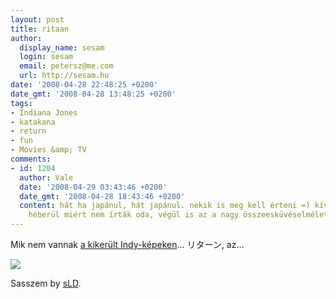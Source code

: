 ```yaml
---
layout: post
title: ritaan
author:
  display_name: sesam
  login: sesam
  email: petersz@me.com
  url: http://sesam.hu
date: '2008-04-28 22:48:25 +0200'
date_gmt: '2008-04-28 13:48:25 +0200'
tags:
- Indiana Jones
- katakana
- return
- fun
- Movies &amp; TV
comments:
- id: 1204
  author: Vale
  date: '2008-04-29 03:43:46 +0200'
  date_gmt: '2008-04-28 18:43:46 +0200'
  content: hát ha japánul, hát japánul. nekik is meg kell érteni =) kíváncsi vagyok,
    héberül miért nem írták oda, végül is az a nagy összeesküvéselmélet-nyelv =)
---
```


Mik nem vannak [a kikerült Indy-képeken](http://www.sg.hu/cikkek/59758)... リターン, az...

[![](http://www.sesam.hu.php5-19.dfw1-2.websitetestlink.com/wp-content/uploads/2008/04/return.jpg)](http://www.sg.hu/kep/2008_04/0425i5k.jpg)

Sasszem by [sLD](http://sld.interhost.hu/sld).
